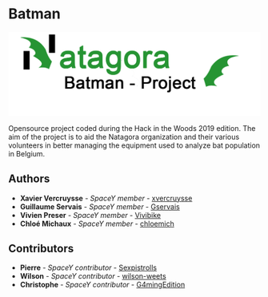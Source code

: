 # Batman
![BatmanProjectLogo](https://github.com/wearespacey/Batman/blob/backend/BatmanProjectLogoBig.png)

Opensource project coded during the Hack in the Woods 2019 edition. The aim of the project is to aid the Natagora organization and their various volunteers in better managing the equipment used to analyze bat population in Belgium. 

## Authors

* **Xavier Vercruysse** - *SpaceY member* - [xvercruysse](https://github.com/xvercruysse)
* **Guillaume Servais** - *SpaceY member* - [Gservais](https://github.com/Gservais)
* **Vivien Preser** - *SpaceY member* - [Vivibike](https://github.com/Vivibike)
* **Chloé Michaux** - *SpaceY member* - [chloemich](https://github.com/chloemich)

## Contributors

* **Pierre** - *SpaceY contributor* - [Sexpistrolls](https://github.com/Sexpistrolls)
* **Wilson** - *SpaceY contributor* - [wilson-weets](https://github.com/wilson-weets)
* **Christophe** - *SpaceY contributor* - [G4mingEdition](https://github.com/G4mingEdition)

